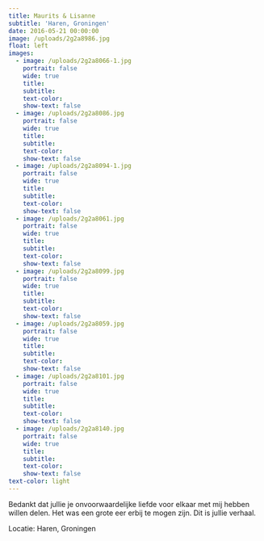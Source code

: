 ```yaml
---
title: Maurits & Lisanne
subtitle: 'Haren, Groningen'
date: 2016-05-21 00:00:00
image: /uploads/2g2a8986.jpg
float: left
images:
  - image: /uploads/2g2a8066-1.jpg
    portrait: false
    wide: true
    title:
    subtitle:
    text-color:
    show-text: false
  - image: /uploads/2g2a8086.jpg
    portrait: false
    wide: true
    title:
    subtitle:
    text-color:
    show-text: false
  - image: /uploads/2g2a8094-1.jpg
    portrait: false
    wide: true
    title:
    subtitle:
    text-color:
    show-text: false
  - image: /uploads/2g2a8061.jpg
    portrait: false
    wide: true
    title:
    subtitle:
    text-color:
    show-text: false
  - image: /uploads/2g2a8099.jpg
    portrait: false
    wide: true
    title:
    subtitle:
    text-color:
    show-text: false
  - image: /uploads/2g2a8059.jpg
    portrait: false
    wide: true
    title:
    subtitle:
    text-color:
    show-text: false
  - image: /uploads/2g2a8101.jpg
    portrait: false
    wide: true
    title:
    subtitle:
    text-color:
    show-text: false
  - image: /uploads/2g2a8140.jpg
    portrait: false
    wide: true
    title:
    subtitle:
    text-color:
    show-text: false
text-color: light
---
```


Bedankt dat jullie je onvoorwaardelijke liefde voor elkaar met mij hebben willen delen. Het was een grote eer erbij te mogen zijn. Dit is jullie verhaal.&nbsp;

Locatie: Haren, Groningen